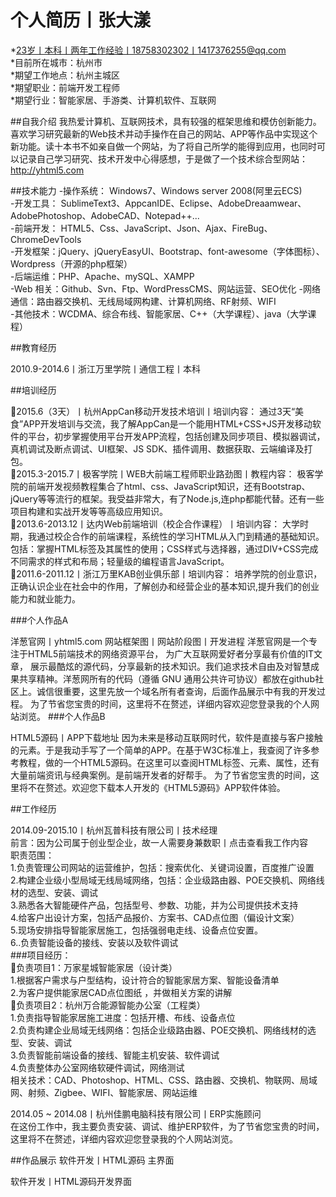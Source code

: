 个人简历丨张大漾   
========  
  *23岁丨本科丨两年工作经验丨18758302302丨1417376255@qq.com  
  *目前所在城市：杭州市  
  *期望工作地点：杭州主城区  
  *期望职业：前端开发工程师  
  *期望行业：智能家居、手游类、计算机软件、互联网  
  
##自我介绍
我热爱计算机、互联网技术，具有较强的框架思维和模仿创新能力。喜欢学习研究最新的Web技术并动手操作在自己的网站、APP等作品中实现这个新功能。读十本书不如亲自做一个网站，为了将自己所学的能得到应用，也同时可以记录自己学习研究、技术开发中心得感想，于是做了一个技术综合型网站：http://yhtml5.com

##技术能力
-操作系统： Windows7、Windows server 2008(阿里云ECS)  
-开发工具： SublimeText3、AppcanIDE、Eclipse、AdobeDreaamwear、AdobePhotoshop、AdobeCAD、Notepad++...  
-前端开发： HTML5、Css、JavaScript、Json、Ajax、FireBug、ChromeDevTools  
-开发框架：jQuery、jQueryEasyUI、Bootstrap、font-awesome（字体图标）、Wordpress（开源的php框架）  
-后端运维：PHP、Apache、mySQL、XAMPP  
-Web 相关：Github、Svn、Ftp、WordPressCMS、网站运营、SEO优化 
-网络通信：路由器交换机、无线局域网构建、计算机网络、RF射频、WIFI  
-其他技术：WCDMA、综合布线、智能家居、C++（大学课程）、java（大学课程）  



##教育经历

2010.9-2014.6丨浙江万里学院丨通信工程丨本科

##培训经历

2015.6（3天）丨杭州AppCan移动开发技术培训丨培训内容：
通过3天“美食”APP开发培训与交流，我了解AppCan是一个能用HTML+CSS+JS开发移动软件的平台，初步掌握使用平台开发APP流程，包括创建及同步项目、模拟器调试，真机调试及断点调试、UI框架、JS SDK、插件调用、数据获取、云端编译及打包。  
2015.3-2015.7丨极客学院丨WEB大前端工程师职业路劲图丨教程内容：
极客学院的前端开发视频教程集合了html、css、JavaScript知识，还有Bootstrap、jQuery等等流行的框架。我受益非常大，有了Node.js,连php都能代替。还有一些项目构建和实战开发等等高级应用知识。  
2013.6-2013.12丨达内Web前端培训（校企合作课程）丨培训内容：
大学时期，我通过校企合作的前端课程，系统性的学习HTML从入门到精通的基础知识。包括：掌握HTML标签及其属性的使用；CSS样式与选择器，通过DIV+CSS完成不同需求的样式和布局；轻量级的编程语言JavaScript。  
2011.6-2011.12丨浙江万里KAB创业俱乐部丨培训内容：
培养学院的创业意识，正确认识企业在社会中的作用，了解创办和经营企业的基本知识,提升我们的创业能力和就业能力。  

###个人作品A

洋葱官网丨yhtml5.com
网站框架图丨网站阶段图丨开发进程
	洋葱官网是一个专注于HTML5前端技术的网络资源平台， 为广大互联网爱好者分享最有价值的IT文章， 展示最酷炫的源代码，分享最新的技术知识。我们追求技术自由及对智慧成果共享精神。洋葱网所有的代码（遵循 GNU 通用公共许可协议）都放在github社区上。诚信很重要，这里先放一个域名所有者查询，后面作品展示中有我的开发过程。
	为了节省您宝贵的时间，这里将不在赘述，详细内容欢迎您登录我的个人网站浏览。
###个人作品B

HTML5源码丨APP下载地址
因为未来是移动互联网时代，软件是直接与客户接触的元素。于是我动手写了一个简单的APP。在基于W3C标准上，我查阅了许多参考教程，做的一个HTML5源码。在这里可以查阅HTML标签、元素、属性，还有大量前端资讯与经典案例。是前端开发者的好帮手。
为了节省您宝贵的时间，这里将不在赘述。欢迎您下载本人开发的《HTML5源码》APP软件体验。

##工作经历

2014.09-2015.10丨杭州瓦普科技有限公司丨技术经理  
前言：因为公司属于创业型企业，故一人需要身兼数职丨点击查看我工作内容  
职责范围：   
1.负责管理公司网站的运营维护，包括：搜索优化、关键词设置，百度推广设置  
2.构建企业级小型局域无线局域网络，包括：企业级路由器、POE交换机、网络线材的选型、安装、调试   
3.熟悉各大智能硬件产品，包括型号、参数、功能，并为公司提供技术支持   
4.给客户出设计方案，包括产品报价、方案书、CAD点位图（偏设计文案）   
5.现场安排指导智能家居施工，包括强弱电走线、设备点位安置。  
6..负责智能设备的接线、安装以及软件调试  
###项目经历：  
负责项目1：万家星城智能家居（设计类）  
1.根据客户需求与户型结构，设计符合的智能家居方案、智能设备清单  
2.为客户提供能家居CAD点位图纸 ，并做相关方案的讲解  
负责项目2：杭州万合能源智能办公室（工程类）  
1.负责指导智能家居施工进度：包括开槽、布线、设备点位  
2.负责构建企业局域无线网络：包括企业级路由器、POE交换机、网络线材的选型、安装、调试  
3.负责智能前端设备的接线、智能主机安装、软件调试  
4.负责整体办公室网络软硬件调试，网络测试  
相关技术：CAD、Photoshop、HTML、CSS、路由器、交换机、物联网、局域网、射频、Zigbee、WIFI、智能家居、网站运维  
  
2014.05 ~ 2014.08丨杭州佳鹏电脑科技有限公司丨ERP实施顾问  
在这份工作中，我主要负责安装、调试、维护ERP软件，为了节省您宝贵的时间，这里将不在赘述，详细内容欢迎您登录我的个人网站浏览。  

##作品展示
软件开发丨HTML源码 主界面


软件开发丨HTML源码开发界面
